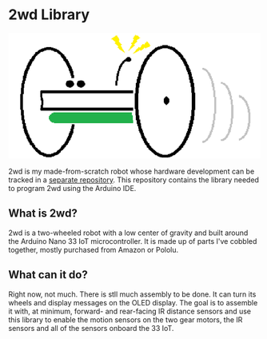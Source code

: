 # 2wd Library

![A high-quality, professional artist's conceptual rendering of 2wd.](https://github.com/Tiogaplanet/2wd_library/raw/master/images/2wd.png)

2wd is my made-from-scratch robot whose hardware development can be tracked in a [separate repository](https://github.com/Tiogaplanet/2wd).  This repository contains the library needed to program 2wd using the Arduino IDE.

## What is 2wd?

2wd is a two-wheeled robot with a low center of gravity and built around the Arduino Nano 33 IoT microcontroller.  It is made up of parts I've cobbled together, mostly purchased from Amazon or Pololu.

## What can it do?

Right now, not much.  There is stll much assembly to be done.  It can turn its wheels and display messages on the OLED display.  The goal is to assemble it with, at minimum, forward- and rear-facing IR distance sensors and use this library to enable the motion sensors on the two gear motors, the IR sensors and all of the sensors onboard the 33 IoT.
